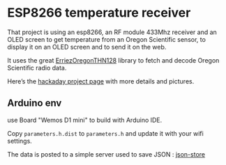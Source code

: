 # ESP8266 temperature receiver

That project is using an esp8266, an RF module 433Mhz receiver and an OLED screen to get temperature from an Oregon Scientific sensor, to display it on an OLED screen and to send it on the web.

It uses the great [ErriezOregonTHN128](https://github.com/Erriez/ErriezOregonTHN128) library to fetch and decode Oregon Scientific radio data.

Here’s the [hackaday project page](https://hackaday.io/project/171910-esp32-weather-station) with more details and pictures.


## Arduino env

use Board "Wemos D1 mini" to build with Arduino IDE.

Copy `parameters.h.dist` to `parameters.h` and update it with your wifi settings.

The data is posted to a simple server used to save JSON : [json-store](https://github.com/paulgreg/json-store)
